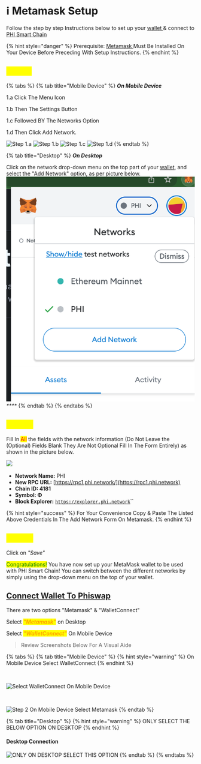 # ℹ Metamask Setup

Follow the step by step Instructions below to set up your [wallet ](../compatible-wallets/install-metamask.md)& connect to [PHI Smart Chain](../../) &#x20;

{% hint style="danger" %}
Prerequisite: [Metamask ](https://metamask.io/download/)Must Be Installed On Your Device Before Preceding With Setup Instructions. &#x20;
{% endhint %}

## <mark style="color:yellow;">Step 1.</mark> <a href="#step-1" id="step-1"></a>

{% tabs %}
{% tab title="Mobile Device" %}
_**On Mobile Device**_

1.a Click The Menu Icon&#x20;

1.b Then The Settings Button&#x20;

1.c Followed BY The Networks Option&#x20;

1.d Then Click Add Network.

![Step 1.a](../../.gitbook/assets/IMG\_5318.JPG) ![Step 1.b](../../.gitbook/assets/IMG\_5315.JPG) ![Step 1.c](../../.gitbook/assets/IMG\_5316.JPG) ![Step 1.d](../../.gitbook/assets/IMG\_5319.JPG)
{% endtab %}

{% tab title="Desktop" %}
_**On Desktop**_&#x20;

Click on the network drop-down menu on the top part of your [wallet](https://docs.phi.network/phi-wiki/glossary#w), and select the "Add Network" option, as per picture below.![](<../../.gitbook/assets/Screen Shot 2022-05-16 at 1.51.03 PM.png>)_****_
{% endtab %}
{% endtabs %}

## <mark style="color:yellow;">Step 2.</mark>

Fill In <mark style="color:red;">All</mark> the fields with the network information (Do Not Leave the (Optional) Fields Blank They Are Not Optional Fill In The Form Entirely) as shown in the picture below.&#x20;

![](../../.gitbook/assets/IMG\_5312.PNG)

* **Network Name:** PHI
* **New RPC URL:** [https://rpc1.phi.network/](https://rpc1.phi.network)​
* **Chain ID: 4181**
* **Symbol: Φ**
* **Block Explorer:** [`https://explorer.phi.network`](https://explorer.phi.network)``

{% hint style="success" %}
For Your Convenience Copy & Paste The Listed Above Credentials In The Add Network Form On Metamask.
{% endhint %}

## <mark style="color:yellow;">Step 3.</mark> <a href="#step-3" id="step-3"></a>

Click on _"Save"_

<mark style="color:green;">Congratulations!</mark> You  have now set up your MetaMask wallet to be used with PHI Smart Chain! You can switch between the different networks by simply using the drop-down menu on the top of your wallet.

## [Connect Wallet To Phiswap](../../layer-1-dapps/phiswap-protocol/connect-wallet-to-phiswap.md)&#x20;

There are two options "Metamask" & "WalletConnect"

Select _<mark style="color:orange;">**"Metamask"**</mark>_ on Desktop&#x20;

Select _<mark style="color:orange;">**"WalletConnect"**</mark>_ On Mobile Device

> Review Screenshots Below For A Visual Aide

{% tabs %}
{% tab title="Mobile Device" %}
{% hint style="warning" %}
On Mobile Device Select WalletConnect
{% endhint %}

​

![Select WalletConnect On Mobile Device](https://files.gitbook.com/v0/b/gitbook-x-prod.appspot.com/o/spaces%2FlVj2nOOvEZwC3UwUL89a%2Fuploads%2F0ryoG7TppEi94r2bBhrW%2FIMG\_5307.JPG?alt=media\&token=0af579eb-2d66-4dfe-96d9-b54819d4e24f)



​

![Step 2 On Mobile Device Select Metamask
](https://files.gitbook.com/v0/b/gitbook-x-prod.appspot.com/o/spaces%2FlVj2nOOvEZwC3UwUL89a%2Fuploads%2F8myCaQMMcZAESTgjswMp%2FIMG\_5310.PNG?alt=media\&token=fac0a91d-6ffc-4b73-9c6e-c10d50e85960)
{% endtab %}

{% tab title="Desktop" %}
{% hint style="warning" %}
ONLY SELECT THE BELOW OPTION ON DESKTOP&#x20;
{% endhint %}



#### Desktop Connection&#x20;

![ONLY ON DESKTOP SELECT THIS OPTION](../../.gitbook/assets/IMG\_5308.JPG)
{% endtab %}
{% endtabs %}
